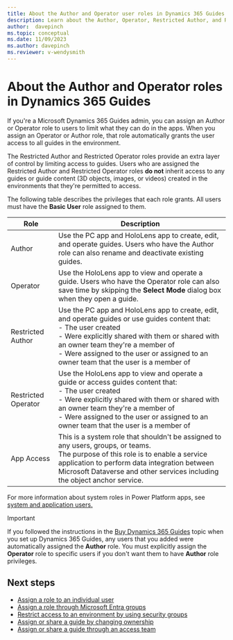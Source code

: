 ```yaml
---
title: About the Author and Operator user roles in Dynamics 365 Guides
description: Learn about the Author, Operator, Restricted Author, and Restricted Operator user roles in Dynamics 365 Guides
author:  davepinch
ms.topic: conceptual
ms.date: 11/09/2023
ms.author: davepinch
ms.reviewer: v-wendysmith
---
```


# About the Author and Operator roles in Dynamics 365 Guides

If you're a Microsoft Dynamics 365 Guides admin, you can assign an Author or Operator role to users to limit what they can do in the apps. When you assign an Operator or Author role, that role automatically grants the user access to all guides in the environment.

The Restricted Author and Restricted Operator roles provide an extra layer of control by limiting access to guides. Users who are assigned the Restricted Author and Restricted Operator roles **do not** inherit access to any guides or guide content (3D objects, images, or videos) created in the environments that they're permitted to access.

The following table describes the privileges that each role grants. All users must have the **Basic User** role assigned to them.

| Role | Description |
|---|---|
| Author | Use the PC app and HoloLens app to create, edit, and operate guides. Users who have the Author role can also rename and deactivate existing guides. |
| Operator | Use the HoloLens app to view and operate a guide. Users who have the Operator role can also save time by skipping the **Select Mode** dialog box when they open a guide. |
|Restricted Author| Use the PC app and HoloLens app to create, edit, and operate guides or use guides content that:<br>- The user created<br>- Were explicitly shared with them or shared with an owner team they're a member of<br>- Were assigned to the user or assigned to an owner team that the user is a member of|
|Restricted Operator| Use the HoloLens app to view and operate a guide or access guides content that: <br>- The user created<br>- Were explicitly shared with them or shared with an owner team they're a member of<br>- Were assigned to the user or assigned to an owner team that the user is a member of |
|App Access|  This is a system role that shouldn't be assigned to any users, groups, or teams. <br> The purpose of this role is to enable a service application to perform data integration between Microsoft Dataverse and other services including the object anchor service. |

For more information about system roles in Power Platform apps, see [system and application users.](/power-platform/admin/system-application-users)

> [!IMPORTANT]
> If you followed the instructions in the [Buy Dynamics 365 Guides](buy-guides.md) topic when you set up Dynamics 365 Guides, any users that you added were automatically assigned the **Author** role. You must explicitly assign the **Operator** role to specific users if you don't want them to have **Author** role privileges.

## Next steps

- [Assign a role to an individual user](assign-role.md)
- [Assign a role through Microsoft Entra groups](admin-assign-role-groups.md)
- [Restrict access to an environment by using security groups](admin-security.md)
- [Assign or share a guide by changing ownership](admin-access-assign.md)
- [Assign or share a guide through an access team](admin-access-teams.md)
